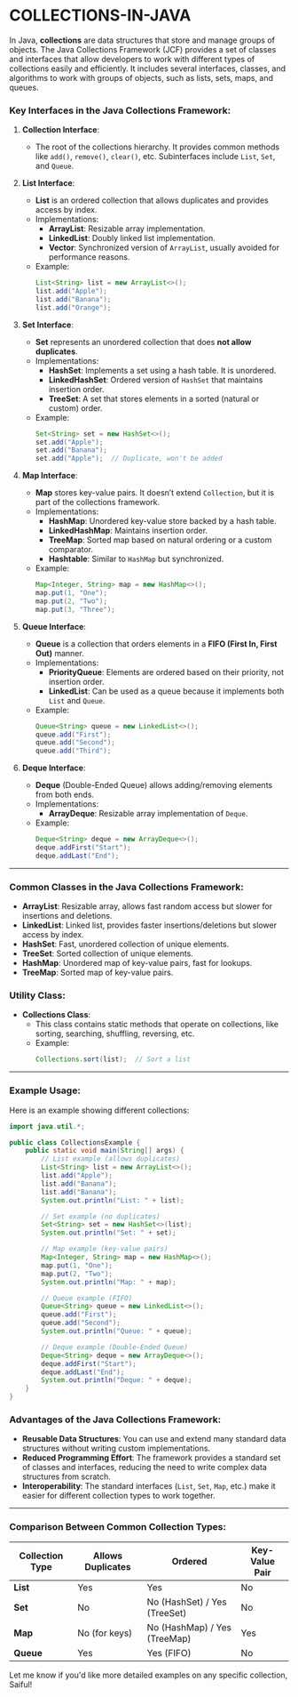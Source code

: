 # COLLECTIONS-IN-JAVA

In Java, **collections** are data structures that store and manage groups of objects. The Java Collections Framework (JCF) provides a set of classes and interfaces that allow developers to work with different types of collections easily and efficiently. It includes several interfaces, classes, and algorithms to work with groups of objects, such as lists, sets, maps, and queues.

### **Key Interfaces in the Java Collections Framework:**

1. **Collection Interface**:
   - The root of the collections hierarchy. It provides common methods like `add()`, `remove()`, `clear()`, etc. Subinterfaces include `List`, `Set`, and `Queue`.

2. **List Interface**:
   - **List** is an ordered collection that allows duplicates and provides access by index.
   - Implementations: 
     - **ArrayList**: Resizable array implementation.
     - **LinkedList**: Doubly linked list implementation.
     - **Vector**: Synchronized version of `ArrayList`, usually avoided for performance reasons.
   - Example:
     ```java
     List<String> list = new ArrayList<>();
     list.add("Apple");
     list.add("Banana");
     list.add("Orange");
     ```

3. **Set Interface**:
   - **Set** represents an unordered collection that does **not allow duplicates**.
   - Implementations:
     - **HashSet**: Implements a set using a hash table. It is unordered.
     - **LinkedHashSet**: Ordered version of `HashSet` that maintains insertion order.
     - **TreeSet**: A set that stores elements in a sorted (natural or custom) order.
   - Example:
     ```java
     Set<String> set = new HashSet<>();
     set.add("Apple");
     set.add("Banana");
     set.add("Apple");  // Duplicate, won't be added
     ```

4. **Map Interface**:
   - **Map** stores key-value pairs. It doesn’t extend `Collection`, but it is part of the collections framework.
   - Implementations:
     - **HashMap**: Unordered key-value store backed by a hash table.
     - **LinkedHashMap**: Maintains insertion order.
     - **TreeMap**: Sorted map based on natural ordering or a custom comparator.
     - **Hashtable**: Similar to `HashMap` but synchronized.
   - Example:
     ```java
     Map<Integer, String> map = new HashMap<>();
     map.put(1, "One");
     map.put(2, "Two");
     map.put(3, "Three");
     ```

5. **Queue Interface**:
   - **Queue** is a collection that orders elements in a **FIFO (First In, First Out)** manner.
   - Implementations:
     - **PriorityQueue**: Elements are ordered based on their priority, not insertion order.
     - **LinkedList**: Can be used as a queue because it implements both `List` and `Queue`.
   - Example:
     ```java
     Queue<String> queue = new LinkedList<>();
     queue.add("First");
     queue.add("Second");
     queue.add("Third");
     ```

6. **Deque Interface**:
   - **Deque** (Double-Ended Queue) allows adding/removing elements from both ends.
   - Implementations:
     - **ArrayDeque**: Resizable array implementation of `Deque`.
   - Example:
     ```java
     Deque<String> deque = new ArrayDeque<>();
     deque.addFirst("Start");
     deque.addLast("End");
     ```

---

### **Common Classes in the Java Collections Framework:**

- **ArrayList**: Resizable array, allows fast random access but slower for insertions and deletions.
- **LinkedList**: Linked list, provides faster insertions/deletions but slower access by index.
- **HashSet**: Fast, unordered collection of unique elements.
- **TreeSet**: Sorted collection of unique elements.
- **HashMap**: Unordered map of key-value pairs, fast for lookups.
- **TreeMap**: Sorted map of key-value pairs.

### **Utility Class:**

- **Collections Class**:
   - This class contains static methods that operate on collections, like sorting, searching, shuffling, reversing, etc.
   - Example:
     ```java
     Collections.sort(list);  // Sort a list
     ```

---

### **Example Usage**:

Here is an example showing different collections:

```java
import java.util.*;

public class CollectionsExample {
    public static void main(String[] args) {
        // List example (allows duplicates)
        List<String> list = new ArrayList<>();
        list.add("Apple");
        list.add("Banana");
        list.add("Banana");
        System.out.println("List: " + list);

        // Set example (no duplicates)
        Set<String> set = new HashSet<>(list);
        System.out.println("Set: " + set);

        // Map example (key-value pairs)
        Map<Integer, String> map = new HashMap<>();
        map.put(1, "One");
        map.put(2, "Two");
        System.out.println("Map: " + map);

        // Queue example (FIFO)
        Queue<String> queue = new LinkedList<>();
        queue.add("First");
        queue.add("Second");
        System.out.println("Queue: " + queue);

        // Deque example (Double-Ended Queue)
        Deque<String> deque = new ArrayDeque<>();
        deque.addFirst("Start");
        deque.addLast("End");
        System.out.println("Deque: " + deque);
    }
}
```

### **Advantages of the Java Collections Framework:**
- **Reusable Data Structures**: You can use and extend many standard data structures without writing custom implementations.
- **Reduced Programming Effort**: The framework provides a standard set of classes and interfaces, reducing the need to write complex data structures from scratch.
- **Interoperability**: The standard interfaces (`List`, `Set`, `Map`, etc.) make it easier for different collection types to work together.

---

### **Comparison Between Common Collection Types:**

| Collection Type | Allows Duplicates | Ordered | Key-Value Pair |
|-----------------|-------------------|---------|----------------|
| **List**        | Yes               | Yes     | No             |
| **Set**         | No                | No (HashSet) / Yes (TreeSet) | No             |
| **Map**         | No (for keys)     | No (HashMap) / Yes (TreeMap) | Yes            |
| **Queue**       | Yes               | Yes (FIFO) | No             |

Let me know if you'd like more detailed examples on any specific collection, Saiful!
